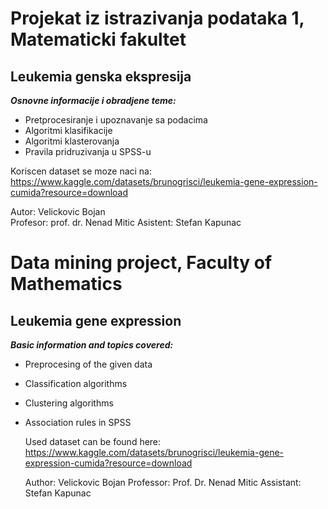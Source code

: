 # Projekat iz istrazivanja podataka 1, Matematicki fakultet

## Leukemia genska ekspresija

__*Osnovne informacije i obradjene teme:*__

- Pretprocesiranje i upoznavanje sa podacima
- Algoritmi klasifikacije
- Algoritmi klasterovanja
- Pravila pridruzivanja u SPSS-u

Koriscen dataset se moze naci na: https://www.kaggle.com/datasets/brunogrisci/leukemia-gene-expression-cumida?resource=download

Autor: Velickovic Bojan </br>
Profesor: prof. dr. Nenad Mitic
Asistent: Stefan Kapunac


# Data mining project, Faculty of Mathematics

## Leukemia gene expression

__*Basic information and topics covered:*__

- Preprocesing of the given data
- Classification algorithms
- Clustering algorithms
- Association rules in SPSS

  Used dataset can be found here: https://www.kaggle.com/datasets/brunogrisci/leukemia-gene-expression-cumida?resource=download

  Author: Velickovic Bojan
  Professor: Prof. Dr. Nenad Mitic
  Assistant: Stefan Kapunac
